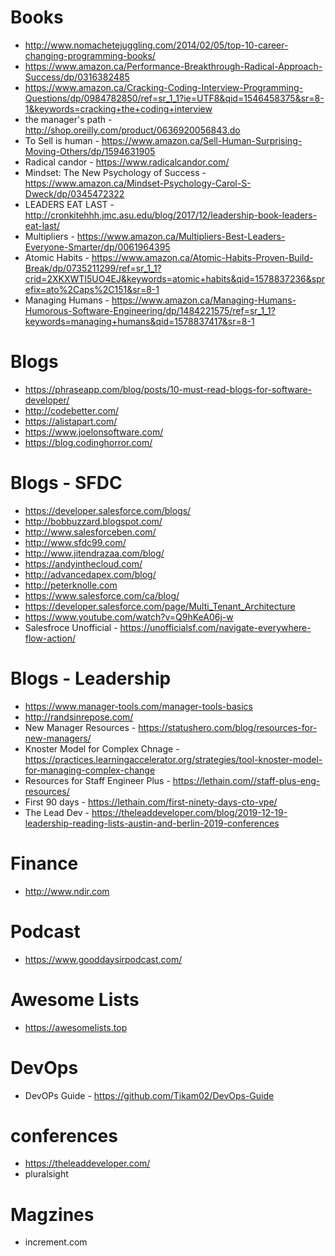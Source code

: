 # Books
* http://www.nomachetejuggling.com/2014/02/05/top-10-career-changing-programming-books/
* https://www.amazon.ca/Performance-Breakthrough-Radical-Approach-Success/dp/0316382485
* https://www.amazon.ca/Cracking-Coding-Interview-Programming-Questions/dp/0984782850/ref=sr_1_1?ie=UTF8&qid=1546458375&sr=8-1&keywords=cracking+the+coding+interview
* the manager's path - http://shop.oreilly.com/product/0636920056843.do
* To Sell is human - https://www.amazon.ca/Sell-Human-Surprising-Moving-Others/dp/1594631905
* Radical candor - https://www.radicalcandor.com/
* Mindset: The New Psychology of Success - https://www.amazon.ca/Mindset-Psychology-Carol-S-Dweck/dp/0345472322
* LEADERS EAT LAST - http://cronkitehhh.jmc.asu.edu/blog/2017/12/leadership-book-leaders-eat-last/
* Multipliers - https://www.amazon.ca/Multipliers-Best-Leaders-Everyone-Smarter/dp/0061964395
* Atomic Habits - https://www.amazon.ca/Atomic-Habits-Proven-Build-Break/dp/0735211299/ref=sr_1_1?crid=2XKXWTI5UO4EJ&keywords=atomic+habits&qid=1578837236&sprefix=ato%2Caps%2C151&sr=8-1
* Managing Humans - https://www.amazon.ca/Managing-Humans-Humorous-Software-Engineering/dp/1484221575/ref=sr_1_1?keywords=managing+humans&qid=1578837417&sr=8-1


# Blogs
* https://phraseapp.com/blog/posts/10-must-read-blogs-for-software-developer/
* http://codebetter.com/
* https://alistapart.com/
* https://www.joelonsoftware.com/
* https://blog.codinghorror.com/


# Blogs - SFDC
* https://developer.salesforce.com/blogs/
* http://bobbuzzard.blogspot.com/
* http://www.salesforceben.com/
* http://www.sfdc99.com/
* http://www.jitendrazaa.com/blog/
* https://andyinthecloud.com/
* http://advancedapex.com/blog/
* http://peterknolle.com
* https://www.salesforce.com/ca/blog/
* https://developer.salesforce.com/page/Multi_Tenant_Architecture 
* https://www.youtube.com/watch?v=Q9hKeA06j-w 
* Salesfroce Unofficial - https://unofficialsf.com/navigate-everywhere-flow-action/

# Blogs - Leadership
* https://www.manager-tools.com/manager-tools-basics
* http://randsinrepose.com/
* New Manager Resources - https://statushero.com/blog/resources-for-new-managers/
* Knoster Model for Complex Chnage - https://practices.learningaccelerator.org/strategies/tool-knoster-model-for-managing-complex-change
* Resources for Staff Engineer Plus - https://lethain.com//staff-plus-eng-resources/
* First 90 days - https://lethain.com/first-ninety-days-cto-vpe/
* The Lead Dev - https://theleaddeveloper.com/blog/2019-12-19-leadership-reading-lists-austin-and-berlin-2019-conferences

# Finance
* http://www.ndir.com

# Podcast
* https://www.gooddaysirpodcast.com/

# Awesome Lists
* https://awesomelists.top

# DevOps
* DevOPs Guide - https://github.com/Tikam02/DevOps-Guide


# conferences
* https://theleaddeveloper.com/
* pluralsight 

# Magzines
* increment.com
